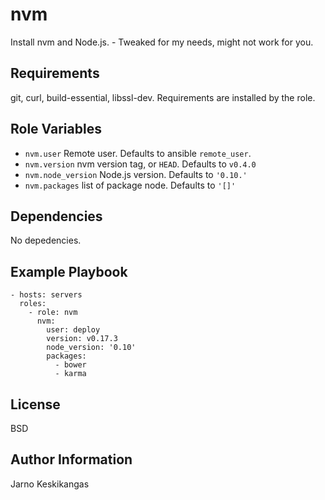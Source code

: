 nvm
===

Install nvm and Node.js. - Tweaked for my needs, might not work for you.

Requirements
------------

git, curl, build-essential, libssl-dev. Requirements are installed by the role.

Role Variables
--------------

* `nvm.user` Remote user. Defaults to ansible `remote_user`.
* `nvm.version` nvm version tag, or `HEAD`. Defaults to `v0.4.0`
* `nvm.node_version` Node.js version. Defaults to `'0.10.'`
* `nvm.packages` list of package node. Defaults to `'[]'`

Dependencies
------------

No depedencies.

Example Playbook
----------------

    - hosts: servers
      roles:
        - role: nvm
          nvm:
            user: deploy
            version: v0.17.3
            node_version: '0.10'
            packages:
              - bower
              - karma

License
-------

BSD

Author Information
------------------

Jarno Keskikangas
